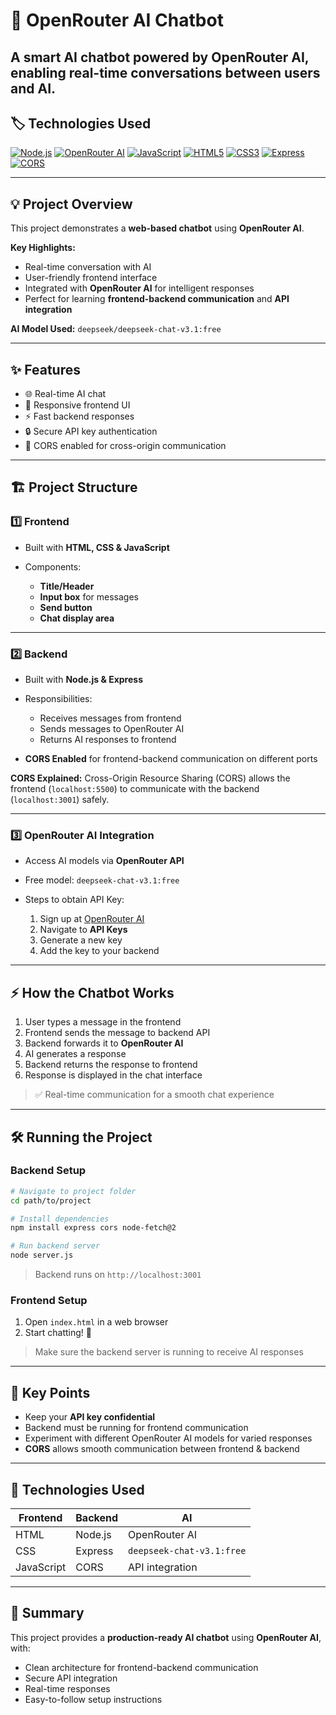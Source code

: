 # 🚀 OpenRouter AI Chatbot

A **smart AI chatbot** powered by **OpenRouter AI**, enabling **real-time conversations** between users and AI.
---

## 🏷 Technologies Used

[![Node.js](https://img.shields.io/badge/Node.js-339933?style=for-the-badge\&logo=node.js\&logoColor=white)](https://nodejs.org/)
[![OpenRouter AI](https://img.shields.io/badge/OpenRouter-AI-blue?style=for-the-badge)](https://openrouter.ai/)
[![JavaScript](https://img.shields.io/badge/JavaScript-F7DF1E?style=for-the-badge\&logo=javascript\&logoColor=black)](https://developer.mozilla.org/en-US/docs/Web/JavaScript)
[![HTML5](https://img.shields.io/badge/HTML5-E34F26?style=for-the-badge\&logo=html5\&logoColor=white)](https://developer.mozilla.org/en-US/docs/Web/HTML)
[![CSS3](https://img.shields.io/badge/CSS3-1572B6?style=for-the-badge\&logo=css3\&logoColor=white)](https://developer.mozilla.org/en-US/docs/Web/CSS)
[![Express](https://img.shields.io/badge/Express-000000?style=for-the-badge\&logo=express\&logoColor=white)](https://expressjs.com/)
[![CORS](https://img.shields.io/badge/CORS-FF6F61?style=for-the-badge)](https://developer.mozilla.org/en-US/docs/Web/HTTP/CORS)

---

## 💡 Project Overview

This project demonstrates a **web-based chatbot** using **OpenRouter AI**.

**Key Highlights:**

* Real-time conversation with AI
* User-friendly frontend interface
* Integrated with **OpenRouter AI** for intelligent responses
* Perfect for learning **frontend-backend communication** and **API integration**

**AI Model Used:** `deepseek/deepseek-chat-v3.1:free`

---

## ✨ Features

* 🌐 Real-time AI chat
* 🎨 Responsive frontend UI
* ⚡ Fast backend responses
* 🔒 Secure API key authentication
* 🌟 CORS enabled for cross-origin communication

---

## 🏗 Project Structure

### 1️⃣ Frontend

* Built with **HTML, CSS & JavaScript**
* Components:

  * **Title/Header**
  * **Input box** for messages
  * **Send button**
  * **Chat display area**

---

### 2️⃣ Backend

* Built with **Node.js & Express**
* Responsibilities:

  * Receives messages from frontend
  * Sends messages to OpenRouter AI
  * Returns AI responses to frontend
* **CORS Enabled** for frontend-backend communication on different ports

**CORS Explained:**
Cross-Origin Resource Sharing (CORS) allows the frontend (`localhost:5500`) to communicate with the backend (`localhost:3001`) safely.

---

### 3️⃣ OpenRouter AI Integration

* Access AI models via **OpenRouter API**
* Free model: `deepseek-chat-v3.1:free`
* Steps to obtain API Key:

  1. Sign up at [OpenRouter AI](https://openrouter.ai/)
  2. Navigate to **API Keys**
  3. Generate a new key
  4. Add the key to your backend

---

## ⚡ How the Chatbot Works

1. User types a message in the frontend
2. Frontend sends the message to backend API
3. Backend forwards it to **OpenRouter AI**
4. AI generates a response
5. Backend returns the response to frontend
6. Response is displayed in the chat interface

> ✅ Real-time communication for a smooth chat experience

---

## 🛠 Running the Project

### Backend Setup

```bash
# Navigate to project folder
cd path/to/project

# Install dependencies
npm install express cors node-fetch@2

# Run backend server
node server.js
```

> Backend runs on `http://localhost:3001`

### Frontend Setup

1. Open `index.html` in a web browser
2. Start chatting! 💬

> Make sure the backend server is running to receive AI responses

---

## 🔑 Key Points

* Keep your **API key confidential**
* Backend must be running for frontend communication
* Experiment with different OpenRouter AI models for varied responses
* **CORS** allows smooth communication between frontend & backend

---

## 🧰 Technologies Used

| Frontend   | Backend | AI                        |
| ---------- | ------- | ------------------------- |
| HTML       | Node.js | OpenRouter AI             |
| CSS        | Express | `deepseek-chat-v3.1:free` |
| JavaScript | CORS    | API integration           |


---

## 📌 Summary

This project provides a **production-ready AI chatbot** using **OpenRouter AI**, with:

* Clean architecture for frontend-backend communication
* Secure API integration
* Real-time responses
* Easy-to-follow setup instructions
